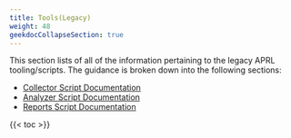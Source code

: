 ```yaml
---
title: Tools(Legacy)
weight: 48
geekdocCollapseSection: true
---
```


This section lists of all of the information pertaining to the legacy APRL tooling/scripts. The guidance is broken down into the following sections:

- [Collector Script Documentation](/Azure-Proactive-Resiliency-Library-v2/tools-old/collector)
- [Analyzer Script Documentation](/Azure-Proactive-Resiliency-Library-v2/tools-old/analyzer)
- [Reports Script Documentation](/Azure-Proactive-Resiliency-Library-v2/tools-old/reports)

{{< toc >}}
